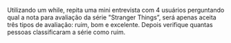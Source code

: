 Utilizando um while, repita uma mini entrevista com 4 usuários perguntando qual a nota para avaliação da série "Stranger Things”, será apenas aceita três tipos de avaliação: ruim, bom e excelente. Depois verifique quantas pessoas classificaram a série como ruim.
